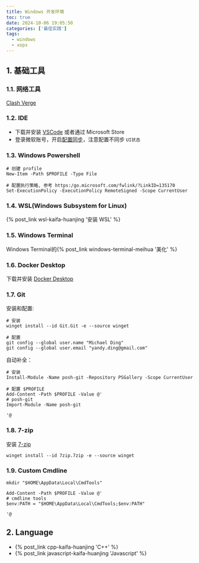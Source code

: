 ```yaml
---
title: Windows 开发环境
toc: true
date: 2024-10-06 19:05:50
categories: ['最佳实践']
tags:
  - windows
  - xops
---
```



## 1. 基础工具

### 1.1. 网络工具

[Clash Verge](https://clashverge.net/)

### 1.2. IDE

- 下载并安装 [VSCode](https://code.visualstudio.com/) 或者通过 Microsoft Store
- 登录微软账号，开启[配置同步](https://code.visualstudio.com/docs/editor/settings-sync)，注意配置不同步 `UI状态`

### 1.3. Windows Powershell

```pwsh
# 创建 profile
New-Item -Path $PROFILE -Type File

# 配置执行策略, 参考 https:/go.microsoft.com/fwlink/?LinkID=135170
Set-ExecutionPolicy -ExecutionPolicy RemoteSigned -Scope CurrentUser
```

<!-- more -->

### 1.4. WSL(Windows Subsystem for Linux)

{% post_link wsl-kaifa-huanjing '安装 WSL' %}

### 1.5. Windows Terminal

Windows Terminal的{% post_link windows-terminal-meihua '美化' %}


### 1.6. Docker Desktop

下载并安装 [Docker Desktop](https://docs.docker.com/desktop/)

### 1.7. Git

安装和配置:

```pwsh
# 安装
winget install --id Git.Git -e --source winget

# 配置
git config --global user.name "Michael Ding"
git config --global user.email "yandy.ding@gmail.com"
```

自动补全：

```pwsh
# 安装
Install-Module -Name posh-git -Repository PSGallery -Scope CurrentUser

# 配置 $PROFILE
Add-Content -Path $PROFILE -Value @'
# posh-git
Import-Module -Name posh-git

'@
```

### 1.8. 7-zip

安装 [7-zip](https://sparanoid.com/lab/7z/)

```pwsh
winget install --id 7zip.7zip -e --source winget
```

### 1.9. Custom Cmdline

```pwsh
mkdir "$HOME\AppData\Local\CmdTools"

Add-Content -Path $PROFILE -Value @'
# cmdline tools
$env:PATH = "$HOME\AppData\Local\CmdTools;$env:PATH"

'@
```

## 2. Language

- {% post_link cpp-kaifa-huanjing 'C++' %}
- {% post_link javascript-kaifa-huanjing 'Javascript' %}
